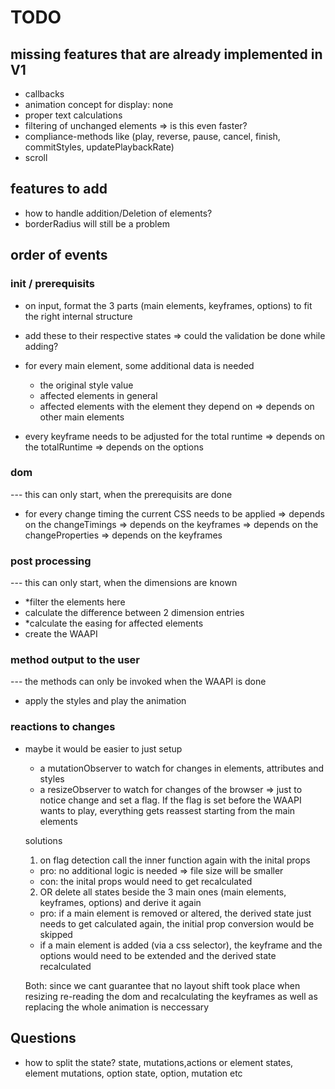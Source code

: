 # TODO

## missing features that are already implemented in V1

- callbacks
- animation concept for display: none
- proper text calculations
- filtering of unchanged elements => is this even faster?
- compliance-methods like (play, reverse, pause, cancel, finish, commitStyles, updatePlaybackRate)
- scroll

## features to add

- how to handle addition/Deletion of elements?
- borderRadius will still be a problem

## order of events

### init / prerequisits

- on input, format the 3 parts (main elements, keyframes, options) to fit the right internal structure
- add these to their respective states => could the validation be done while adding?

- for every main element, some additional data is needed

  - the original style value
  - affected elements in general
  - affected elements with the element they depend on
    => depends on other main elements

- every keyframe needs to be adjusted for the total runtime
  => depends on the totalRuntime => depends on the options

### dom

--- this can only start, when the prerequisits are done

- for every change timing the current CSS needs to be applied
  => depends on the changeTimings => depends on the keyframes
  => depends on the changeProperties => depends on the keyframes

### post processing

--- this can only start, when the dimensions are known

- \*filter the elements here
- calculate the difference between 2 dimension entries
- \*calculate the easing for affected elements
- create the WAAPI

### method output to the user

--- the methods can only be invoked when the WAAPI is done

- apply the styles and play the animation

### reactions to changes

- maybe it would be easier to just setup

  - a mutationObserver to watch for changes in elements, attributes and styles
  - a resizeObserver to watch for changes of the browser
    => just to notice change and set a flag. If the flag is set before the WAAPI wants to play, everything gets reassest starting from the main elements

  solutions

  1. on flag detection call the inner function again with the inital props

  - pro: no additional logic is needed => file size will be smaller
  - con: the inital props would need to get recalculated

  2. OR delete all states beside the 3 main ones (main elements, keyframes, options) and derive it again

  - pro: if a main element is removed or altered, the derived state just needs to get calculated again, the initial prop conversion would be skipped
  - if a main element is added (via a css selector), the keyframe and the options would need to be extended and the derived state recalculated

  Both: since we cant guarantee that no layout shift took place when resizing re-reading the dom and recalculating the keyframes as well as replacing the whole animation is neccessary

## Questions

- how to split the state? state, mutations,actions or element states, element mutations, option state, option, mutation etc
